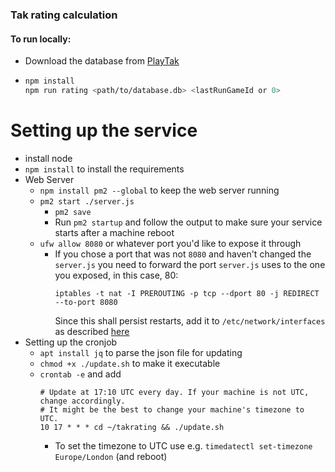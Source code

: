 ### Tak rating calculation

#### To run locally:
- Download the database from [PlayTak](www.playtak.com/games)
-
  ```sh
  npm install
  npm run rating <path/to/database.db> <lastRunGameId or 0>
  ```


# Setting up the service
- install node
- `npm install` to install the requirements
- Web Server
  - `npm install pm2 --global` to keep the web server running
  - `pm2 start ./server.js`
    - `pm2 save`
    - Run `pm2 startup` and follow the output to make sure your service starts after a machine reboot
  - `ufw allow 8080` or whatever port you'd like to expose it through
    - If you chose a port that was not `8080` and haven't changed the `server.js` you need to forward the port `server.js` uses to the one you exposed, in this case, 80:
      ```
      iptables -t nat -I PREROUTING -p tcp --dport 80 -j REDIRECT --to-port 8080
      ```
      Since this shall persist restarts, add it to `/etc/network/interfaces` as described [here](https://serverfault.com/a/232584/527773)
- Setting up the cronjob
  - `apt install jq` to parse the json file for updating
  - `chmod +x ./update.sh` to make it executable
  - `crontab -e` and add
    ```
    # Update at 17:10 UTC every day. If your machine is not UTC, change accordingly.
    # It might be the best to change your machine's timezone to UTC.
    10 17 * * * cd ~/takrating && ./update.sh
    ```
    - To set the timezone to UTC use e.g. `timedatectl set-timezone Europe/London` (and reboot)